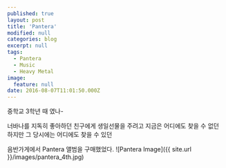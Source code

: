 ```yaml
---
published: true
layout: post
title: 'Pantera'
modified: null
categories: blog
excerpt: null
tags:
  - Pantera
  - Music
  - Heavy Metal
image:
  feature: null
date: 2016-08-07T11:01:50.000Z
---
```


중학교 3학년 때 였나-

너바나를 지독히 좋아하던 친구에게 생일선물을 주려고
지금은 어디에도 찾을 수 없던
하지만 그 당시에는 어디에도 찾을 수 있던

음반가게에서 
Pantera 앨범을 구매했었다.
![Pantera Image]({{ site.url }}/images/pantera_4th.jpg)

